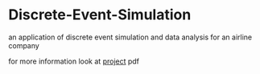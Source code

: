# Discrete-Event-Simulation
an application of discrete event simulation and data analysis for an airline company 

for more information look at [project](https://github.com/EmreDemircioglu/Discrete-Event-Simulation/blob/master/project.pdf) pdf

